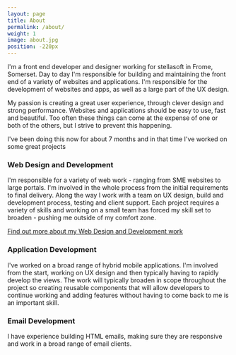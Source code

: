 ```yaml
---
layout: page
title: About
permalink: /about/
weight: 1
image: about.jpg
position: -220px
---
```


I'm a front end developer and designer working for stellasoft in Frome, Somerset. Day to day I'm responsible for building and maintaining the front end of a variety of websites and applications. I'm responsible for the development of websites and apps, as well as a large part of the UX design.

My passion is creating a great user experience, through clever design and strong performance. Websites and applications should be easy to use, fast and beautiful. Too often these things can come at the expense of one or both of the others, but I strive to prevent this happening.

I've been doing this now for about 7 months and in that time I've worked on some great projects

### Web Design and Development

I'm responsible for a variety of web work - ranging from SME websites to large portals. I'm involved in the whole process from the initial requirements to final delivery. Along the way I work with a team on UX design, build and development process, testing and client support. Each project requires a variety of skills and working on a small team has forced my skill set to broaden - pushing me outside of my comfort zone.

[Find out more about my Web Design and Development work](#)

### Application Development

I've worked on a broad range of hybrid mobile applications. I'm involved from the start, working on UX design and then typically having to rapidly develop the views. The work will typically broaden in scope throughout the project so creating reusable components that will allow developers to continue working and adding features without having to come back to me is an important skill.

### Email Development

I have experience building HTML emails, making sure they are responsive and work in a broad range of email clients. 

